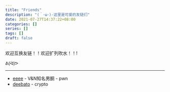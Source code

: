 ```yaml
---
title: "Friends"
description: "(｀･ω･)-这里是可爱的友链们"
date: 2021-07-27T14:37:22+08:00
categories: []
series: []
tags: []
draft: false
---
```


欢迎互换友链！！欢迎扩列吹水！！!

ᕕ(ᐛ)ᕗ

------

- [eeee](https://eeeeeeeeeeeeeeeea.cn/) - V&N知名男酮 - pwn
- [deebato](http://d33b4t0.com/) - crypto